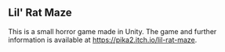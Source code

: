 ## Lil' Rat Maze ##
This is a small horror game made in Unity.
The game and further information is available at https://pika2.itch.io/lil-rat-maze.
